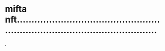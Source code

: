 # mifta nft.....................................................................................................
.
